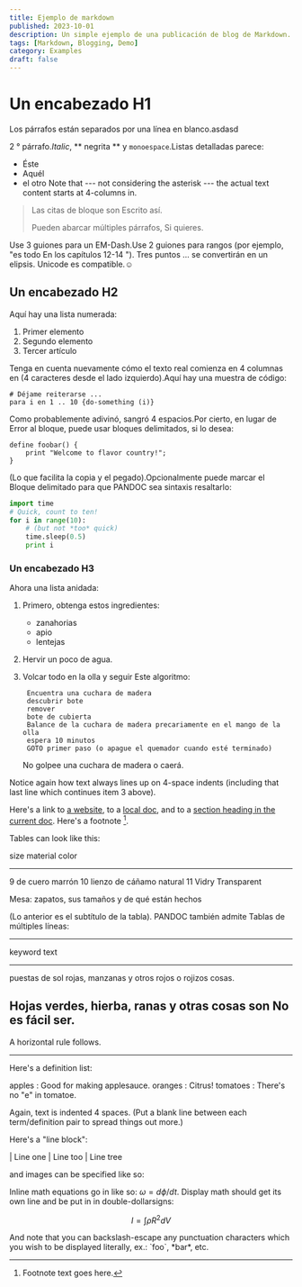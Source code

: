 ```yaml
---
title: Ejemplo de markdown
published: 2023-10-01
description: Un simple ejemplo de una publicación de blog de Markdown.
tags: [Markdown, Blogging, Demo]
category: Examples
draft: false
---
```


# Un encabezado H1

Los párrafos están separados por una línea en blanco.asdasd

2 ° párrafo._Italic_, ** negrita ** y `monoespace`.Listas detalladas
parece:

- Éste
- Aquél
- el otro
Note that --- not considering the asterisk --- the actual text
content starts at 4-columns in.

> Las citas de bloque son
> Escrito así.
>
> Pueden abarcar múltiples párrafos,
> Si quieres.

Use 3 guiones para un EM-Dash.Use 2 guiones para rangos (por ejemplo, "es todo
En los capítulos 12-14 "). Tres puntos ... se convertirán en un elipsis.
Unicode es compatible.☺

## Un encabezado H2
Aquí hay una lista numerada:

1. Primer elemento
2. Segundo elemento
3. Tercer artículo

Tenga en cuenta nuevamente cómo el texto real comienza en 4 columnas en (4 caracteres
desde el lado izquierdo).Aquí hay una muestra de código:

    # Déjame reiterarse ...
    para i en 1 .. 10 {do-something (i)}

Como probablemente adivinó, sangró 4 espacios.Por cierto, en lugar de
Error al bloque, puede usar bloques delimitados, si lo desea:

```
define foobar() {
    print "Welcome to flavor country!";
}
```

(Lo que facilita la copia y el pegado).Opcionalmente puede marcar el
Bloque delimitado para que PANDOC sea sintaxis resaltarlo:

```python
import time
# Quick, count to ten!
for i in range(10):
    # (but not *too* quick)
    time.sleep(0.5)
    print i
```

### Un encabezado H3

Ahora una lista anidada:

1. Primero, obtenga estos ingredientes:

    - zanahorias
    - apio
    - lentejas

2. Hervir un poco de agua.

3. Volcar todo en la olla y seguir
    Este algoritmo:

        Encuentra una cuchara de madera
        descubrir bote
        remover
        bote de cubierta
        Balance de la cuchara de madera precariamente en el mango de la olla
        espera 10 minutos
        GOTO primer paso (o apague el quemador cuando esté terminado)

    No golpee una cuchara de madera o caerá.

Notice again how text always lines up on 4-space indents (including
that last line which continues item 3 above).

Here's a link to [a website](http://foo.bar), to a [local
doc](local-doc.html), and to a [section heading in the current
doc](#an-h2-header). Here's a footnote [^1].

[^1]: Footnote text goes here.

Tables can look like this:

size material color

---

9 de cuero marrón
10 lienzo de cáñamo natural
11 Vidry Transparent

Mesa: zapatos, sus tamaños y de qué están hechos

(Lo anterior es el subtítulo de la tabla). PANDOC también admite
Tablas de múltiples líneas:

---

keyword text

---

puestas de sol rojas, manzanas y
otros rojos o rojizos
cosas.

Hojas verdes, hierba, ranas
y otras cosas son
No es fácil ser.
---

A horizontal rule follows.

---

Here's a definition list:

apples
: Good for making applesauce.
oranges
: Citrus!
tomatoes
: There's no "e" in tomatoe.

Again, text is indented 4 spaces. (Put a blank line between each
term/definition pair to spread things out more.)

Here's a "line block":

| Line one
| Line too
| Line tree

and images can be specified like so:

<!-- [//]: # (![example image]&#40;./demo-banner.png "An exemplary image"&#41;) -->

Inline math equations go in like so: $\omega = d\phi / dt$. Display
math should get its own line and be put in in double-dollarsigns:

$$I = \int \rho R^{2} dV$$

And note that you can backslash-escape any punctuation characters
which you wish to be displayed literally, ex.: \`foo\`, \*bar\*, etc.
